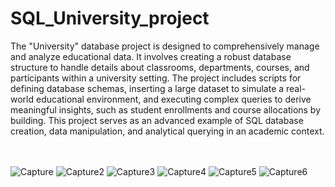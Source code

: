 # SQL_University_project

The "University" database project is designed to comprehensively manage and analyze educational data. It involves creating a robust database structure to handle details about classrooms, departments, courses, and participants within a university setting. The project includes scripts for defining database schemas, inserting a large dataset to simulate a real-world educational environment, and executing complex queries to derive meaningful insights, such as student enrollments and course allocations by building. This project serves as an advanced example of SQL database creation, data manipulation, and analytical querying in an academic context.

<br><br>
![Capture](https://github.com/fdurmaz1/SQL_Company_project/assets/133916817/0cc5e09c-7c78-4b67-a75e-30c3824a5cbd)
![Capture2](https://github.com/fdurmaz1/SQL_Company_project/assets/133916817/f946fb16-32a3-4627-af1d-2704c67bf308)
![Capture3](https://github.com/fdurmaz1/SQL_Company_project/assets/133916817/c22bc75d-c2d0-45ab-85ce-39922d66dc24)
![Capture4](https://github.com/fdurmaz1/SQL_Company_project/assets/133916817/58d5dab8-7dc9-4827-9a57-f5cd47642d9f)
![Capture5](https://github.com/fdurmaz1/SQL_Company_project/assets/133916817/42dea66e-23fd-40b7-847b-cee8a2da08f0)
![Capture6](https://github.com/fdurmaz1/SQL_Company_project/assets/133916817/3dee8c6e-ef4a-4382-b1a9-7d3bdffafc55)

